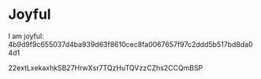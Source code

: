 # Joyful

I am joyful: 4b9d9f9c655037d4ba939d63f8610cec8fa0067657f97c2ddd5b517bd8da04d1


22extLxekaxhkSB27HrwXsr7TQzHuTQVzzCZhs2CCQmBSP